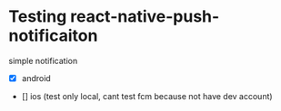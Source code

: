 # Testing react-native-push-notificaiton

simple notification
 - [x] android
 - [] ios (test only local, cant test fcm because not have dev account)